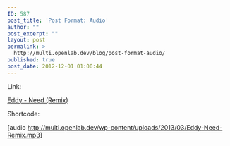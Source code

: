 ```yaml
---
ID: 587
post_title: 'Post Format: Audio'
author: ""
post_excerpt: ""
layout: post
permalink: >
  http://multi.openlab.dev/blog/post-format-audio/
published: true
post_date: 2012-12-01 01:00:44
---
```

Link:

<a href="http://multi.openlab.dev/wp-content/uploads/2013/03/Eddy-Need-Remix.mp3">Eddy - Need (Remix)</a>

Shortcode:

[audio http://multi.openlab.dev/wp-content/uploads/2013/03/Eddy-Need-Remix.mp3]